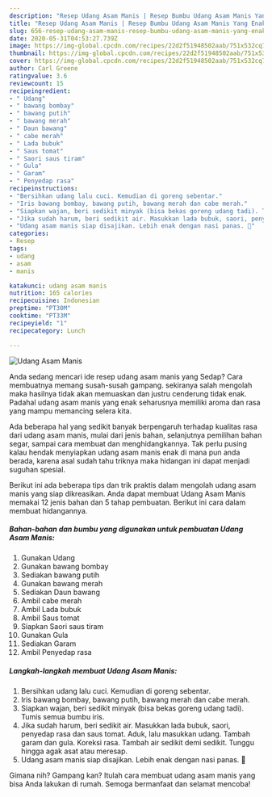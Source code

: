 ```yaml
---
description: "Resep Udang Asam Manis | Resep Bumbu Udang Asam Manis Yang Enak Dan Lezat"
title: "Resep Udang Asam Manis | Resep Bumbu Udang Asam Manis Yang Enak Dan Lezat"
slug: 656-resep-udang-asam-manis-resep-bumbu-udang-asam-manis-yang-enak-dan-lezat
date: 2020-05-31T04:53:27.739Z
image: https://img-global.cpcdn.com/recipes/22d2f51948502aab/751x532cq70/udang-asam-manis-foto-resep-utama.jpg
thumbnail: https://img-global.cpcdn.com/recipes/22d2f51948502aab/751x532cq70/udang-asam-manis-foto-resep-utama.jpg
cover: https://img-global.cpcdn.com/recipes/22d2f51948502aab/751x532cq70/udang-asam-manis-foto-resep-utama.jpg
author: Carl Greene
ratingvalue: 3.6
reviewcount: 15
recipeingredient:
- " Udang"
- " bawang bombay"
- " bawang putih"
- " bawang merah"
- " Daun bawang"
- " cabe merah"
- " Lada bubuk"
- " Saus tomat"
- " Saori saus tiram"
- " Gula"
- " Garam"
- " Penyedap rasa"
recipeinstructions:
- "Bersihkan udang lalu cuci. Kemudian di goreng sebentar."
- "Iris bawang bombay, bawang putih, bawang merah dan cabe merah."
- "Siapkan wajan, beri sedikit minyak (bisa bekas goreng udang tadi). Tumis semua bumbu iris."
- "Jika sudah harum, beri sedikit air. Masukkan lada bubuk, saori, penyedap rasa dan saus tomat. Aduk, lalu masukkan udang. Tambah garam dan gula. Koreksi rasa. Tambah air sedikit demi sedikit. Tunggu hingga agak asat atau meresap."
- "Udang asam manis siap disajikan. Lebih enak dengan nasi panas. 🤤"
categories:
- Resep
tags:
- udang
- asam
- manis

katakunci: udang asam manis 
nutrition: 165 calories
recipecuisine: Indonesian
preptime: "PT30M"
cooktime: "PT33M"
recipeyield: "1"
recipecategory: Lunch

---
```



![Udang Asam Manis](https://img-global.cpcdn.com/recipes/22d2f51948502aab/751x532cq70/udang-asam-manis-foto-resep-utama.jpg)

Anda sedang mencari ide resep udang asam manis yang Sedap? Cara membuatnya memang susah-susah gampang. sekiranya salah mengolah maka hasilnya tidak akan memuaskan dan justru cenderung tidak enak. Padahal udang asam manis yang enak seharusnya memiliki aroma dan rasa yang mampu memancing selera kita.

Ada beberapa hal yang sedikit banyak berpengaruh terhadap kualitas rasa dari udang asam manis, mulai dari jenis bahan, selanjutnya pemilihan bahan segar, sampai cara membuat dan menghidangkannya. Tak perlu pusing kalau hendak menyiapkan udang asam manis enak di mana pun anda berada, karena asal sudah tahu triknya maka hidangan ini dapat menjadi suguhan spesial.




Berikut ini ada beberapa tips dan trik praktis dalam mengolah udang asam manis yang siap dikreasikan. Anda dapat membuat Udang Asam Manis memakai 12 jenis bahan dan 5 tahap pembuatan. Berikut ini cara dalam membuat hidangannya.

<!--inarticleads1-->

##### Bahan-bahan dan bumbu yang digunakan untuk pembuatan Udang Asam Manis:

1. Gunakan  Udang
1. Gunakan  bawang bombay
1. Sediakan  bawang putih
1. Gunakan  bawang merah
1. Sediakan  Daun bawang
1. Ambil  cabe merah
1. Ambil  Lada bubuk
1. Ambil  Saus tomat
1. Siapkan  Saori saus tiram
1. Gunakan  Gula
1. Sediakan  Garam
1. Ambil  Penyedap rasa




<!--inarticleads2-->

##### Langkah-langkah membuat Udang Asam Manis:

1. Bersihkan udang lalu cuci. Kemudian di goreng sebentar.
1. Iris bawang bombay, bawang putih, bawang merah dan cabe merah.
1. Siapkan wajan, beri sedikit minyak (bisa bekas goreng udang tadi). Tumis semua bumbu iris.
1. Jika sudah harum, beri sedikit air. Masukkan lada bubuk, saori, penyedap rasa dan saus tomat. Aduk, lalu masukkan udang. Tambah garam dan gula. Koreksi rasa. Tambah air sedikit demi sedikit. Tunggu hingga agak asat atau meresap.
1. Udang asam manis siap disajikan. Lebih enak dengan nasi panas. 🤤




Gimana nih? Gampang kan? Itulah cara membuat udang asam manis yang bisa Anda lakukan di rumah. Semoga bermanfaat dan selamat mencoba!
